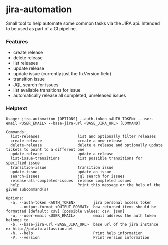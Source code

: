 # jira-automation

Small tool to help automate some common tasks via the JIRA api.
Intended to be used as part of a CI pipeline.
### Features
* create release
* delete release
* list releases
* update release
* update issue (currently just the fixVersion field)
* transition issue
* JQL search for issues
* list available transitions for issue
* automatically release all completed, unreleased issues
### Helptext
```
Usage: jira-automation [OPTIONS] --auth-token <AUTH_TOKEN> --user-email <USER_EMAIL> --base-jira-url <BASE_JIRA_URL> [COMMAND]

Commands:
  list-releases                 list and optionally filter releases
  create-release                create a new release
  delete-release                delete a release and optionally update tickets to point to a different one
  update-release                update a release
  list-issue-transitions        list possible transitions for specified issue
  transition-issue              transition issue
  update-issue                  update an issue
  search-issues                 jql search for issues
  release-all-completed-issues  release completed issues
  help                          Print this message or the help of the given subcommand(s)

Options:
  -a, --auth-token <AUTH_TOKEN>        jira personal access token
      --output-format <OUTPUT_FORMAT>  how returned items should be formatted [default: csv] [possible values: csv, json]
  -u, --user-email <USER_EMAIL>        email address the auth token belongs to
  -b, --base-jira-url <BASE_JIRA_URL>  base url of the jira instance ex http://potato.atlassian.net
  -h, --help                           Print help information
  -V, --version                        Print version information


```